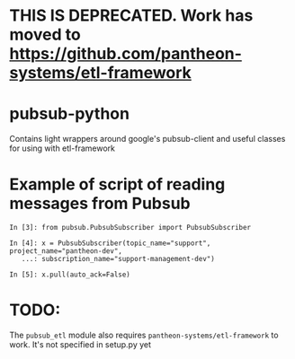 # THIS IS DEPRECATED. Work has moved to https://github.com/pantheon-systems/etl-framework
# pubsub-python
Contains light wrappers around google's pubsub-client and useful classes for using with etl-framework

# Example of script of reading messages from Pubsub

```
In [3]: from pubsub.PubsubSubscriber import PubsubSubscriber

In [4]: x = PubsubSubscriber(topic_name="support", project_name="pantheon-dev", 
   ...: subscription_name="support-management-dev")

In [5]: x.pull(auto_ack=False)
```

# TODO:
The `pubsub_etl` module also requires `pantheon-systems/etl-framework` to work.  It's not specified in setup.py yet
